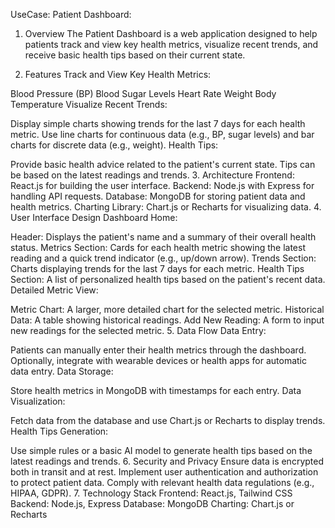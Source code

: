 UseCase: Patient Dashboard:

1. Overview
   The Patient Dashboard is a web application designed to help patients track and view key health metrics, visualize recent trends, and receive basic health tips based on their current state.

2. Features
   Track and View Key Health Metrics:

Blood Pressure (BP)
Blood Sugar Levels
Heart Rate
Weight
Body Temperature
Visualize Recent Trends:

Display simple charts showing trends for the last 7 days for each health metric.
Use line charts for continuous data (e.g., BP, sugar levels) and bar charts for discrete data (e.g., weight).
Health Tips:

Provide basic health advice related to the patient's current state.
Tips can be based on the latest readings and trends. 3. Architecture
Frontend: React.js for building the user interface.
Backend: Node.js with Express for handling API requests.
Database: MongoDB for storing patient data and health metrics.
Charting Library: Chart.js or Recharts for visualizing data. 4. User Interface Design
Dashboard Home:

Header: Displays the patient's name and a summary of their overall health status.
Metrics Section: Cards for each health metric showing the latest reading and a quick trend indicator (e.g., up/down arrow).
Trends Section: Charts displaying trends for the last 7 days for each metric.
Health Tips Section: A list of personalized health tips based on the patient's recent data.
Detailed Metric View:

Metric Chart: A larger, more detailed chart for the selected metric.
Historical Data: A table showing historical readings.
Add New Reading: A form to input new readings for the selected metric. 5. Data Flow
Data Entry:

Patients can manually enter their health metrics through the dashboard.
Optionally, integrate with wearable devices or health apps for automatic data entry.
Data Storage:

Store health metrics in MongoDB with timestamps for each entry.
Data Visualization:

Fetch data from the database and use Chart.js or Recharts to display trends.
Health Tips Generation:

Use simple rules or a basic AI model to generate health tips based on the latest readings and trends. 6. Security and Privacy
Ensure data is encrypted both in transit and at rest.
Implement user authentication and authorization to protect patient data.
Comply with relevant health data regulations (e.g., HIPAA, GDPR). 7. Technology Stack
Frontend: React.js, Tailwind CSS
Backend: Node.js, Express
Database: MongoDB
Charting: Chart.js or Recharts
